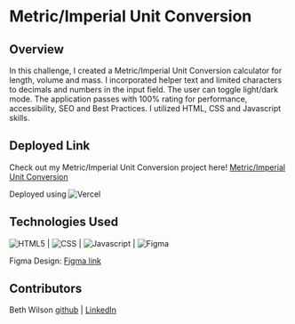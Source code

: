 # Metric/Imperial Unit Conversion

## Overview
In this challenge, I created a Metric/Imperial Unit Conversion calculator for length, volume and mass. I incorporated helper text and limited characters to decimals and numbers in the input field.  The user can toggle light/dark mode. The application passes with 100% rating for performance, accessibility, SEO and Best Practices.  I utilized HTML, CSS and Javascript skills.

## Deployed Link
Check out my Metric/Imperial Unit Conversion project here!
[Metric/Imperial Unit Conversion](https://unit-conversion-pearl.vercel.app/)

Deployed using ![Vercel](https://img.shields.io/badge/vercel-%23000000.svg?style=for-the-badge&logo=vercel&logoColor=white)

## Technologies Used
![HTML5](https://img.shields.io/badge/HTML5-E34F26?style=for-the-badge&logo=html5&logoColor=white) |
![CSS](https://img.shields.io/badge/CSS3-1572B6?style=for-the-badge&logo=css3&logoColor=white) |
![Javascript](https://img.shields.io/badge/JavaScript-323330?style=for-the-badge&logo=javascript&logoColor=F7DF1E) |
![Figma](https://img.shields.io/badge/figma-%23F24E1E.svg?style=for-the-badge&logo=figma&logoColor=white) 

Figma Design: [Figma link](https://www.figma.com/file/t3JrnXwKmUXAKE3F8BUNSB/Unit-Conversion-(Copy)?node-id=41105%3A1271&mode=dev)

## Contributors
Beth Wilson [github](https://github.com/BethWProjects) | [LinkedIn](https://www.linkedin.com/in/beth-wilson-92594284/)
